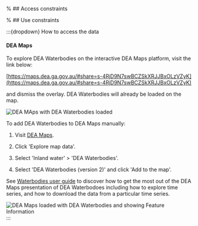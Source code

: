 % ## Access constraints

% ## Use constraints

:::{dropdown} How to access the data
#### DEA Maps

To explore DEA Waterbodies on the interactive DEA Maps platform, visit the link below:

[https://maps.dea.ga.gov.au/#share=s-4RjD9N7swBCZSkXRJJBxOLzVZyK](https://maps.dea.ga.gov.au/#share=s-4RjD9N7swBCZSkXRJJBxOLzVZyK)

and dismiss the overlay. DEA Waterbodies will already be loaded on the map.

![DEA MAps with DEA Waterbodies loaded](/sites/default/files/inline-images/DEA_Maps_screenshot_DEAWaterbodies1.jpg)

To add DEA Waterbodies to DEA Maps manually:

1) Visit [DEA Maps](https://maps.dea.ga.gov.au).

2) Click 'Explore map data'.

3) Select 'Inland water' > 'DEA Waterbodies'.

4) Select 'DEA Waterbodies (version 2)' and click 'Add to the map'.

See [Waterbodies user guide](https://www.dea.ga.gov.au/products/dea-waterbodies/user-guide) to discover how to get the most out of the DEA Maps presentation of DEA Waterbodoes including how to explore time series, and how to download the data from a particular time series.

![DEA Maps loaded with DEA Waterbodies and showing Feature Information](/sites/default/files/inline-images/DEA_Maps_screenshot_DEAWaterbodies_FeatureInformation1.jpg)
:::

